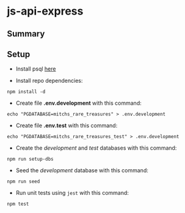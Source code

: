 # js-api-express

## Summary

## Setup

- Install psql [here](https://www.postgresql.org/download/)

- Install repo dependencies:

```cli
npm install -d
```

- Create file **.env.development** with this command:

```
echo "PGDATABASE=mitchs_rare_treasures" > .env.development
```

- Create file **.env.test** with this command:

```
echo "PGDATABASE=mitchs_rare_treasures_test" > .env.development
```

- Create the *development* and *test* databases with this command:

```cli
npm run setup-dbs
```

- Seed the *development* database with this command:

```cli
npm run seed
```

- Run unit tests using `jest` with this command:

```cli
npm test
```